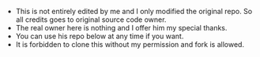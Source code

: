  - This is not entirely edited by me and I only modified the original repo. So all credits goes to original source code owner.
 - The real owner here is nothing and I offer him my special thanks.
 - You can use his repo below at any time if you want.
 - It is forbidden to clone this without my permission and fork is allowed.

